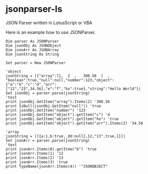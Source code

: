 # jsonparser-ls
JSON Parser written in LotusScript or VBA

Here is an example how to use JSONParser.

	Dim parser As JSONParser
	Dim jsonObj As JSONObject
	Dim jsonArr As JSONArray
	Dim jsonString As String
	
	Set parser = New JSONParser

	'object
	jsonString = |{"array":[1,  2  ,   300.56  ]  ,  "boolean":true,"null":null,"number":123,"object":{"a":"b","c":"d","arr":["12","23",34.56],"e":"f","ho":true},"string":"Hello World"}|
	Set jsonObj = parser.parse(jsonString)
	'test
	print jsonObj.GetItem("array").Items(2) '300.56
	print IsNull(jsonObj.GetItem("null")) 'true
	print jsonObj.GetItem("number") '123
	print jsonObj.GetItem("object").getItem("c") 'd
	print jsonObj.GetItem("object").getItem("ho") 'true
	print jsonObj.GetItem("object").getItem("arr").Items(2) '34.56
	
	'array
	jsonString = |[{a:1,b:true,_dd:null},12,"13",true,{}]|
	Set jsonArr = parser.parse(jsonString)
	'test
	print jsonArr.Items(0).getItem("b") 'true
	print jsonArr.Items(1) '12
	print jsonArr.Items(2) '13
	print jsonArr.Items(3) 'true
	print TypeName(jsonArr.Items(4)) '"JSONOBJECT"
